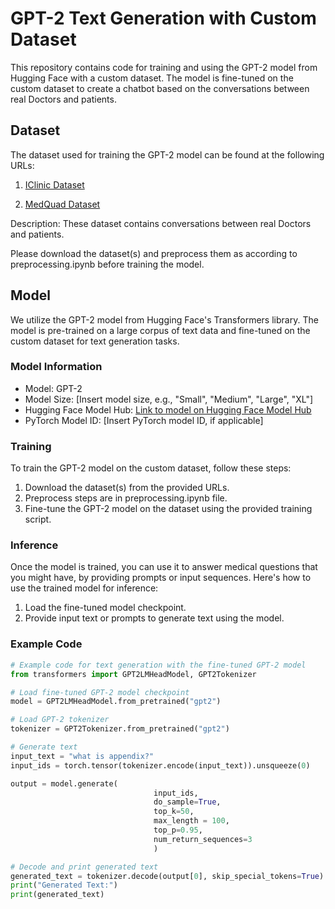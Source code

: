 # GPT-2 Text Generation with Custom Dataset

This repository contains code for training and using the GPT-2 model from Hugging Face with a custom dataset. The model is fine-tuned on the custom dataset to create a chatbot based on the conversations between real Doctors and patients.

## Dataset

The dataset used for training the GPT-2 model can be found at the following URLs:

1. [IClinic Dataset](https://github.com/LasseRegin/medical-question-answer-data.git)
   

2. [MedQuad Dataset](https://github.com/abachaa/MedQuAD)

Description: These dataset contains conversations between real Doctors and patients.

Please download the dataset(s) and preprocess them as according to preprocessing.ipynb before training the model.

## Model

We utilize the GPT-2 model from Hugging Face's Transformers library. The model is pre-trained on a large corpus of text data and fine-tuned on the custom dataset for text generation tasks.

### Model Information

- Model: GPT-2
- Model Size: [Insert model size, e.g., "Small", "Medium", "Large", "XL"]
- Hugging Face Model Hub: [Link to model on Hugging Face Model Hub](Model_Hub_Link)
- PyTorch Model ID: [Insert PyTorch model ID, if applicable]


### Training

To train the GPT-2 model on the custom dataset, follow these steps:

1. Download the dataset(s) from the provided URLs.
2. Preprocess steps are in preprocessing.ipynb file.
3. Fine-tune the GPT-2 model on the dataset using the provided training script.

### Inference

Once the model is trained, you can use it to answer medical questions that you might have, by providing prompts or input sequences. Here's how to use the trained model for inference:

1. Load the fine-tuned model checkpoint.
2. Provide input text or prompts to generate text using the model.

### Example Code

```python
# Example code for text generation with the fine-tuned GPT-2 model
from transformers import GPT2LMHeadModel, GPT2Tokenizer

# Load fine-tuned GPT-2 model checkpoint
model = GPT2LMHeadModel.from_pretrained("gpt2")

# Load GPT-2 tokenizer
tokenizer = GPT2Tokenizer.from_pretrained("gpt2")

# Generate text
input_text = "what is appendix?"
input_ids = torch.tensor(tokenizer.encode(input_text)).unsqueeze(0)

output = model.generate(
                                input_ids,
                                do_sample=True,
                                top_k=50,
                                max_length = 100,
                                top_p=0.95,
                                num_return_sequences=3
                                )

# Decode and print generated text
generated_text = tokenizer.decode(output[0], skip_special_tokens=True)
print("Generated Text:")
print(generated_text)
